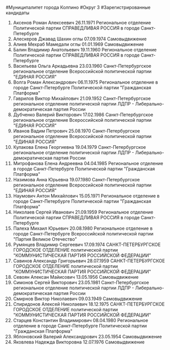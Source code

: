 #Муниципалитет
города Колпино
#Округ
3
#Зарегистрированные кандидаты
1. Аксенов Роман Алексеевич 26.11.1971
Региональное отделение Политической партии СПРАВЕДЛИВАЯ РОССИЯ в городе Санкт-Петербурге
2. Алескеров Джавад Шахин оглы 07.09.1974
Самовыдвижение
3. Алиев Мехраб Мамедали оглы 01.01.1969
Самовыдвижение
4. Балин Владимир Анатольевич 19.11.1960
Региональное отделение Политической партии СПРАВЕДЛИВАЯ РОССИЯ в городе Санкт-Петербурге
5. Васильева Ольга Аркадьевна 23.03.1960
Санкт-Петербургское региональное отделение Всероссийской политической партии "ЕДИНАЯ РОССИЯ"
6. Волга Роман Александрович 06.11.1975
Региональное отделение в городе Санкт-Петербурге Политической партии "Гражданская Платформа"
7. Гаврилов Виктор Михайлович 21.09.1952
Санкт-Петербургское региональное отделение политической партии ЛДПР - Либерально-демократическая партия России
8. Дубченко Валерий Викторович 17.02.1986
Санкт-Петербургское региональное отделение Всероссийской политической партии "ЕДИНАЯ РОССИЯ"
9. Иванов Вадим Петрович 25.08.1970
Санкт-Петербургское региональное отделение Всероссийской политической партии "ЕДИНАЯ РОССИЯ"
10. Кулакова Елена Георгиевна 19.04.1979
Санкт-Петербургское региональное отделение политической партии ЛДПР - Либерально-демократическая партия России
11. Митрофанова Елена Андреевна 04.04.1985
Региональное отделение в городе Санкт-Петербурге Политической партии "Гражданская Платформа"
12. Назимова Анна Юрьевна 19.07.1980
Санкт-Петербургское региональное отделение Всероссийской политической партии "ЕДИНАЯ РОССИЯ"
13. Наумович Антон Михайлович 15.05.1971
Региональное отделение в городе Санкт-Петербурге Политической партии "Гражданская Платформа"
14. Николаев Сергей Иванович 21.09.1959
Региональное отделение Политической партии СПРАВЕДЛИВАЯ РОССИЯ в городе Санкт-Петербурге
15. Палеха Михаил Юрьевич 20.08.1980
Региональное отделение в городе Санкт-Петербурге Всероссийской политической партии "Партия Великое Отечество"
16. Румянцев Владимир Сергеевич 17.09.1974
САНКТ-ПЕТЕРБУРГСКОЕ ГОРОДСКОЕ ОТДЕЛЕНИЕ политической партии "КОММУНИСТИЧЕСКАЯ ПАРТИЯ РОССИЙСКОЙ ФЕДЕРАЦИИ"
17. Савинов Александр Григорьевич 28.07.1959
САНКТ-ПЕТЕРБУРГСКОЕ ГОРОДСКОЕ ОТДЕЛЕНИЕ политической партии "КОММУНИСТИЧЕСКАЯ ПАРТИЯ РОССИЙСКОЙ ФЕДЕРАЦИИ"
18. Севоян Алексан Майисович 13.05.1956
Самовыдвижение
19. Симонов Сергей Викторович 23.05.1981
Санкт-Петербургское региональное отделение политической партии ЛДПР - Либерально-демократическая партия России
20. Смирнов Виктор Николаевич 09.03.1949
Самовыдвижение
21. Спиридонов Алексей Николаевич 18.12.1975
САНКТ-ПЕТЕРБУРГСКОЕ ГОРОДСКОЕ ОТДЕЛЕНИЕ политической партии "КОММУНИСТИЧЕСКАЯ ПАРТИЯ РОССИЙСКОЙ ФЕДЕРАЦИИ"
22. Старцев Константин Владимирович 08.04.1980
Региональное отделение в городе Санкт-Петербурге Политической партии "Гражданская Платформа"
23. Яблоновский Валерий Александрович 23.05.1954
Самовыдвижение
24. Яковлева Надежда Викторовна 12.07.1976
Самовыдвижение
